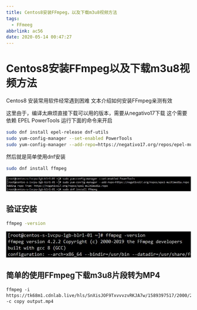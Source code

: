```yaml
---
title: Centos8安装FFmpeg，以及下载m3u8视频方法
tags:
  - FFmeeg
abbrlink: ac56
date: 2020-05-14 00:47:27
---
```

# Centos8安装FFmpeg以及下载m3u8视频方法
Centos8 安装常用软件经常遇到困难 文本介绍如何安装FFmpeg亲测有效

这里由于，编译太麻烦直接下载可以用的版本，需要从negativo17下载
这个需要依赖 EPEL PowerTools 运行下面的命令来开启
```bash
sudo dnf install epel-release dnf-utils
sudo yum-config-manager --set-enabled PowerTools
sudo yum-config-manager --add-repo=https://negativo17.org/repos/epel-multimedia.repo
```


然后就是简单使用dnf安装

```bash
sudo dnf install ffmpeg
```
![截图](./2020-05-14-01-00-49.jpg)


## 验证安装

```bash
ffmpeg -version
```


![验证结果](./2020-05-14-01-02-03.jpg)

## 简单的使用FFmpeg下载m3u8片段转为MP4
```
ffmpeg -i https://tk68m1.cdnlab.live/hls/SnXisJOF9TxvvvzvRKJA7w/1589397517/2000/2970/2970.m3u8 -c copy output.mp4
```